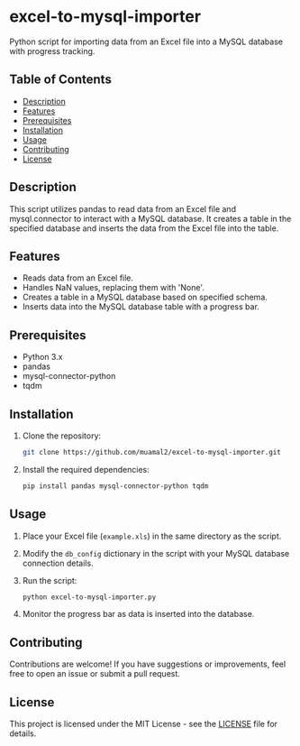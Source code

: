 # excel-to-mysql-importer

Python script for importing data from an Excel file into a MySQL database with progress tracking.

## Table of Contents

- [Description](#description)
- [Features](#features)
- [Prerequisites](#prerequisites)
- [Installation](#installation)
- [Usage](#usage)
- [Contributing](#contributing)
- [License](#license)

## Description

This script utilizes pandas to read data from an Excel file and mysql.connector to interact with a MySQL database. It creates a table in the specified database and inserts the data from the Excel file into the table.

## Features

- Reads data from an Excel file.
- Handles NaN values, replacing them with 'None'.
- Creates a table in a MySQL database based on specified schema.
- Inserts data into the MySQL database table with a progress bar.

## Prerequisites

- Python 3.x
- pandas
- mysql-connector-python
- tqdm

## Installation

1. Clone the repository:

    ```bash
    git clone https://github.com/muamal2/excel-to-mysql-importer.git
    ```

2. Install the required dependencies:

    ```bash
    pip install pandas mysql-connector-python tqdm
    ```

## Usage

1. Place your Excel file (`example.xls`) in the same directory as the script.
2. Modify the `db_config` dictionary in the script with your MySQL database connection details.
3. Run the script:

    ```bash
    python excel-to-mysql-importer.py
    ```

4. Monitor the progress bar as data is inserted into the database.

## Contributing

Contributions are welcome! If you have suggestions or improvements, feel free to open an issue or submit a pull request.

## License

This project is licensed under the MIT License - see the [LICENSE](LICENSE) file for details.

